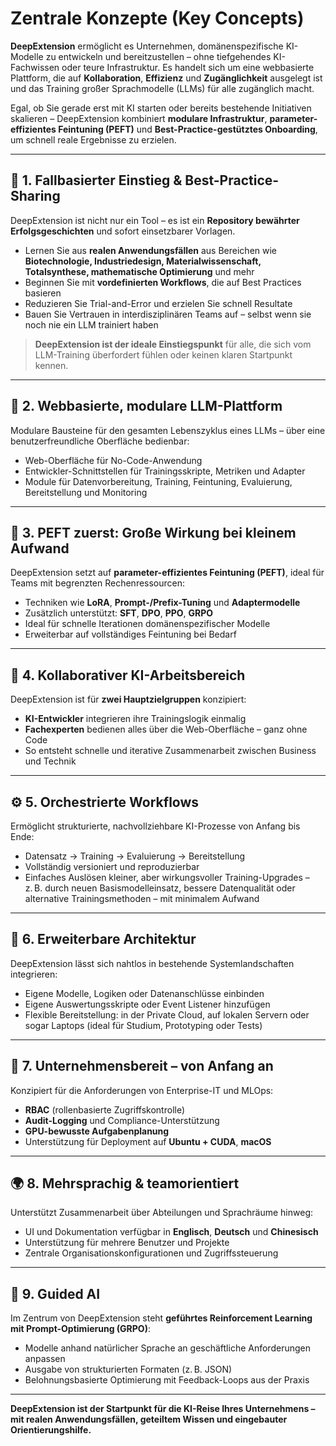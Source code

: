 # Zentrale Konzepte (Key Concepts)

**DeepExtension** ermöglicht es Unternehmen, domänenspezifische KI-Modelle zu entwickeln und bereitzustellen – ohne tiefgehendes KI-Fachwissen oder teure Infrastruktur. Es handelt sich um eine webbasierte Plattform, die auf **Kollaboration**, **Effizienz** und **Zugänglichkeit** ausgelegt ist und das Training großer Sprachmodelle (LLMs) für alle zugänglich macht.

Egal, ob Sie gerade erst mit KI starten oder bereits bestehende Initiativen skalieren – DeepExtension kombiniert **modulare Infrastruktur**, **parameter-effizientes Feintuning (PEFT)** und **Best-Practice-gestütztes Onboarding**, um schnell reale Ergebnisse zu erzielen.

---

## 📌 1. Fallbasierter Einstieg & Best-Practice-Sharing

DeepExtension ist nicht nur ein Tool – es ist ein **Repository bewährter Erfolgsgeschichten** und sofort einsetzbarer Vorlagen.

- Lernen Sie aus **realen Anwendungsfällen** aus Bereichen wie **Biotechnologie, Industriedesign, Materialwissenschaft, Totalsynthese, mathematische Optimierung** und mehr  
- Beginnen Sie mit **vordefinierten Workflows**, die auf Best Practices basieren  
- Reduzieren Sie Trial-and-Error und erzielen Sie schnell Resultate  
- Bauen Sie Vertrauen in interdisziplinären Teams auf – selbst wenn sie noch nie ein LLM trainiert haben

> **DeepExtension ist der ideale Einstiegspunkt** für alle, die sich vom LLM-Training überfordert fühlen oder keinen klaren Startpunkt kennen.

---

## 🧱 2. Webbasierte, modulare LLM-Plattform

Modulare Bausteine für den gesamten Lebenszyklus eines LLMs – über eine benutzerfreundliche Oberfläche bedienbar:

- Web-Oberfläche für No-Code-Anwendung  
- Entwickler-Schnittstellen für Trainingsskripte, Metriken und Adapter  
- Module für Datenvorbereitung, Training, Feintuning, Evaluierung, Bereitstellung und Monitoring

---

## 🔁 3. PEFT zuerst: Große Wirkung bei kleinem Aufwand

DeepExtension setzt auf **parameter-effizientes Feintuning (PEFT)**, ideal für Teams mit begrenzten Rechenressourcen:

- Techniken wie **LoRA**, **Prompt-/Prefix-Tuning** und **Adaptermodelle**  
- Zusätzlich unterstützt: **SFT**, **DPO**, **PPO**, **GRPO**  
- Ideal für schnelle Iterationen domänenspezifischer Modelle  
- Erweiterbar auf vollständiges Feintuning bei Bedarf

---

## 👥 4. Kollaborativer KI-Arbeitsbereich

DeepExtension ist für **zwei Hauptzielgruppen** konzipiert:

- **KI-Entwickler** integrieren ihre Trainingslogik einmalig  
- **Fachexperten** bedienen alles über die Web-Oberfläche – ganz ohne Code  
- So entsteht schnelle und iterative Zusammenarbeit zwischen Business und Technik

---

## ⚙️ 5. Orchestrierte Workflows

Ermöglicht strukturierte, nachvollziehbare KI-Prozesse von Anfang bis Ende:

- Datensatz → Training → Evaluierung → Bereitstellung  
- Vollständig versioniert und reproduzierbar  
- Einfaches Auslösen kleiner, aber wirkungsvoller Training-Upgrades – z. B. durch neuen Basismodelleinsatz, bessere Datenqualität oder alternative Trainingsmethoden – mit minimalem Aufwand  
<!-- - Orchestrierung über GUI, CLI oder API optional erweiterbar -->
<!-- - Eingebaute Human-in-the-Loop-Feedbackzyklen -->

---

## 🧩 6. Erweiterbare Architektur

DeepExtension lässt sich nahtlos in bestehende Systemlandschaften integrieren:

- Eigene Modelle, Logiken oder Datenanschlüsse einbinden  
- Eigene Auswertungsskripte oder Event Listener hinzufügen  
- Flexible Bereitstellung: in der Private Cloud, auf lokalen Servern oder sogar Laptops (ideal für Studium, Prototyping oder Tests)

---

## 🔐 7. Unternehmensbereit – von Anfang an

Konzipiert für die Anforderungen von Enterprise-IT und MLOps:

- **RBAC** (rollenbasierte Zugriffskontrolle)  
- **Audit-Logging** und Compliance-Unterstützung  
- **GPU-bewusste Aufgabenplanung**  
- Unterstützung für Deployment auf **Ubuntu + CUDA**, **macOS**

---

## 🌍 8. Mehrsprachig & teamorientiert

Unterstützt Zusammenarbeit über Abteilungen und Sprachräume hinweg:

- UI und Dokumentation verfügbar in **Englisch**, **Deutsch** und **Chinesisch**  
- Unterstützung für mehrere Benutzer und Projekte  
- Zentrale Organisationskonfigurationen und Zugriffssteuerung

---

## 🧭 9. Guided AI

Im Zentrum von DeepExtension steht **geführtes Reinforcement Learning mit Prompt-Optimierung (GRPO)**:

- Modelle anhand natürlicher Sprache an geschäftliche Anforderungen anpassen  
- Ausgabe von strukturierten Formaten (z. B. JSON)  
- Belohnungsbasierte Optimierung mit Feedback-Loops aus der Praxis

---

**DeepExtension ist der Startpunkt für die KI-Reise Ihres Unternehmens –**  
**mit realen Anwendungsfällen, geteiltem Wissen und eingebauter Orientierungshilfe.**
